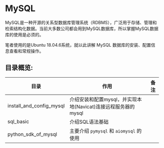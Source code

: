 # MySQL
MySQL是一种开源的关系型数据库管理系统（RDBMS），广泛用于存储、管理和检索结构化数据。当前大多数公司都会用到MySQL数据库，所以掌握MySQL数据库的使用是必须的。<br>

笔者使用的是Ubuntu 18.04.6系统，就以此讲解 MySQL 数据库的安装、配置信息查看和常规操作。<br>

## 目录概览:

目录                      |作用                                                    |备注
-------------------------|--------------------------------------------------------|---------------
install_and_config_mysql | 介绍安装和配置mysql，并实现本地(Navicat)连接远程服务器的mysql | 
sql_basic                | 介绍SQL语法基础                                          | 
python_sdk_of_mysql      | 主要介绍 `pymysql` 和 `aiomysql` 的使用                   | 